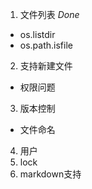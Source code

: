 1. 文件列表 *Done*
  * os.listdir
  * os.path.isfile
2. 支持新建文件
  * 权限问题
3. 版本控制
  * 文件命名
4. 用户
5. lock
6. markdown支持
